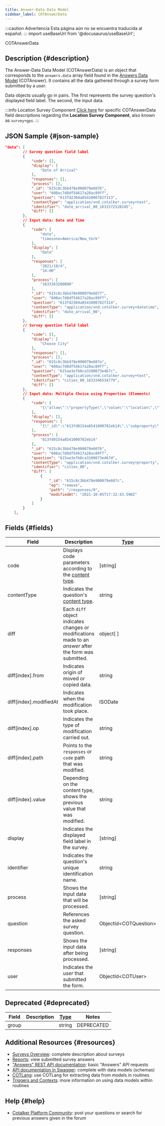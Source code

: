 ```yaml
---
title: Answer-Data Data Model
sidebar_label: COTAnswerData
---
```


:::caution Advertencia
Esta página aún no se encuentra traducida al español.
:::
import useBaseUrl from '@docusaurus/useBaseUrl'; 

<span className="hero__subtitle">COTAnswerData</span>

## Description {#description}

The Answer-Data Data Model (COTAnswerData) is an object that corresponds to the `answers.data` array field found in the [Answers Data Model](/docs/documentation/models/surveys/model_answers) (COTAnswer). It contains all the data gathered through a survey form submitted by a _user_.

Data objects usually go in pairs. The first represents the survey question's displayed field label. The second, the input data.

:::info Location Survey Component
[Click here](/docs/documentation/admin/tips/survey_gps_response) for specific COTAnswerData field descriptions regarding the **Location Survey Component**, also known as `survey+gps`.
:::

## JSON Sample {#json-sample}

```json
"data": [
        // Survey question field label
        {
            "code": [],
            "display": [
                "Date of Arrival"
            ],
            "responses": [],
            "process": [],
            "_id": "615c8c3bb478e900079e6076",
            "user": "600ac7d8df54617a28ac89ff",
            "question": "613fd2304a8541000782f313",
            "contentType": "application/vnd.cotalker.survey+text",
            "identifier": "date_arrival_00_1631572528245",
            "diff": []
        },
        // Input data: Date and Time
        {
            "code": [
                "date",
                "timezone=America/New_York"
            ],
            "display": [
                "Date"
            ],
            "responses": [
                "2021/10/4",
                "14:00"
            ],
            "process": [
                "1633363200000"
            ],
            "_id": "615c8c3bb478e900079e6077",
            "user": "600ac7d8df54617a28ac89ff",
            "question": "613fd2304a8541000782f314",
            "contentType": "application/vnd.cotalker.survey+datetime",
            "identifier": "date_arrival_00",
            "diff": []
        },
        // Survey question field label
        {
            "code": [],
            "display": [
                "Choose City"
            ],
            "responses": [],
            "process": [],
            "_id": "615c8c3bb478e900079e607a",
            "user": "600ac7d8df54617a28ac89ff",
            "question": "615ae3e7b0ca3100073e467c",
            "contentType": "application/vnd.cotalker.survey+text",
            "identifier": "cities_00_1633346534779",
            "diff": []
        },
        // Input data: Multiple Choice using Properties (Elements)
        {
            "code": [
                "{\"allow\":\"propertyType\",\"value\":\"location\",\"filter\":\"*\"}"
            ],
            "display": [],
            "responses": [
                "{\"_id\":\"613fd0154a8541000782eb14\",\"subproperty\":[],\"isActive\":true,\"name\":nyc_00\",\"display\":\"New York\"},\"propertyType\":\"location\",\"600ac7d8df5461626aac89c0\",\"createdAt\":\"2021-09-13T22:26:29.673Z\",\":\"2021-09-13T22:26:29.686Z\"}"
            ],
            "process": [
                "613fd0154a8541000782eb14"
            ],
            "_id": "615c8c3bb478e900079e607b",
            "user": "600ac7d8df54617a28ac89ff",
            "question": "615ae3e7b0ca3100073e467d",
            "contentType": "application/vnd.cotalker.survey+property",
            "identifier": "cities_00",
            "diff": [
                {
                    "_id": "615c8c3bb478e900079e607c",
                    "op": "remove",
                    "path": "/responses/0",
                    "modifiedAt": "2021-10-05T17:32:43.598Z"
                }
            ]
        }
    ],
```

## Fields {#fields}

| Field | Description | [Type](/docs/documentation/models/overview_model#data-types) | Notes |
| ---- | ---- | ---- | ---- |
| code | Displays code parameters according to the [content type](/docs/documentation/models/surveys/model_questionContentType). | [string] | [Click here](/docs/documentation/admin/tips/survey_gps_response) for an example using `survey+gps` content type. |
| contentType | Indicates the question's [content type](/docs/documentation/models/surveys/model_questionContentType). | string | |
| diff | Each `diff` object indicates changes or modifications made to an _answer_ after the form was submitted. | object[ ] | The `diff` field follows [RFC6902](https://datatracker.ietf.org/doc/html/rfc6902) standards. |
| diff[index].from | Indicates origin of moved or copied data. | string | Not present in all operations. |
| diff[index].modifiedAt | Indicates when the modification took place.| ISODate | YYYY-MM-DDTHH:mm:ss.SSSZ |
| diff[index].op | Indicates the type of modification carried out. | string | `remove`, `replace`, `add` |
| diff[index].path | Points to the `responses` or `code` path that was modified. | string | |
| diff[index].value | Depending on the content type, shows the previous value that was modified. | string | |
| display | Indicates the displayed field label in the survey. | [string] | Only present in objects that represent the survey field labels. |
| identifier | Indicates the question's unique identification name. | string | |
| process | Shows the input data that will be processed. | [string] | |
| question | References the asked survey question. | ObjectId<COTQuestion\> | [Questions Data Model](/docs/documentation/models/surveys/model_questions) |
| responses | Shows the input data after being processed. | [string] | |
| user | Indicates the _user_ that submitted the form. | ObjectId<COTUser\> | [Users Data Group](/docs/documentation/models/users/model_users) |


## Deprecated {#deprecated}

| Field | Description | [Type](/docs/documentation/models/overview_model#data-types) | Notes |
| ---- | ---- | ---- | ---- |
| group | | string | DEPRECATED |

## Additional Resources {#resources}

- [Surveys Overview](/docs/documentation/admin/survey/survey_overview): complete description about surveys
- [Reports](/docs/documentation/client/reports): view submitted survey answers 
- ["Answers" REST API documentation](docs/documentation/api/surveys/answers): basic "Answers" API requests
- [API documentation in Swagger](https://www.cotalker.com/swagger/core/?key=woubtjf4olr0t4zgutuwn6scbcm6hd3qh1cgl5obmohpbm3mfublnwcvv67lodgjvd3h86s9ppshtvmf95gepsqh6nizq9liu7f): complete with data models (schemas)
- [COTLang](/docs/documentation/automation/cotlang/admin_cotlang): use COTLang for extracting data from models in routines
- [Triggers and Contexts](/docs/documentation/automation/cotlang/triggers_and_contexts): more information on using data models within routines

## Help {#help}

- [Cotalker Platform Community](https://github.com/Cotalker/documentation/discussions): post your questions or search for previous answers given in the forum

